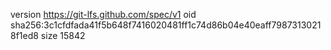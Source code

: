 version https://git-lfs.github.com/spec/v1
oid sha256:3c1cfdfada41f5b648f7416020481ff1c74d86b04e40eaff79873130218f1ed8
size 15842
